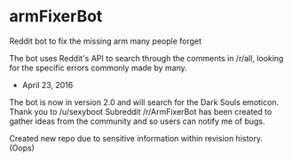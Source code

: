 # armFixerBot
Reddit bot to fix the missing arm many people forget

The bot uses Reddit's API to search through the comments in /r/all, looking for the specific errors commonly made by many.

- April 23, 2016

The bot is now in version 2.0 and will search for the Dark Souls emoticon. Thank you to /u/sexyboot
Subreddit /r/ArmFixerBot has been created to gather ideas from the community and so users can notify me of bugs.

Created new repo due to sensitive information within revision history. (Oops)
